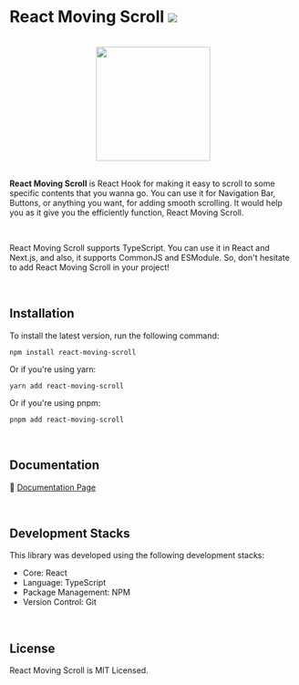 # React Moving Scroll <img src="https://img.shields.io/badge/version-1.0.3-blue" />

<br />

<div align="center">
<img src="https://img1.daumcdn.net/thumb/R1280x0/?scode=mtistory2&fname=https%3A%2F%2Fblog.kakaocdn.net%2Fdn%2Fbrnqjb%2FbtsDkDeWByE%2F8vpR0RikVpQYWbCu4xFfn0%2Fimg.png" width="200" />
</div>

<br />

**React Moving Scroll** is React Hook for making it easy to scroll to some specific contents that you wanna go. You can use it for Navigation Bar, Buttons, or anything you want, for adding smooth scrolling. It would help you as it give you the efficiently function, React Moving Scroll.

<br />

React Moving Scroll supports TypeScript. You can use it in React and Next.js, and also, it supports CommonJS and ESModule. So, don't hesitate to add React Moving Scroll in your project!

<br />

## Installation

To install the latest version, run the following command:

```
npm install react-moving-scroll
```

Or if you're using yarn:

```
yarn add react-moving-scroll
```

Or if you're using pnpm:

```
pnpm add react-moving-scroll
```

<br />

## Documentation

🔗 [Documentation Page](https://react-moving-scroll.vercel.app)

<br />

## Development Stacks

This library was developed using the following development stacks:

- Core: React
- Language: TypeScript
- Package Management: NPM
- Version Control: Git

<br />

## License

React Moving Scroll is MIT Licensed.

